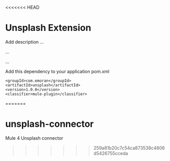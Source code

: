 <<<<<<< HEAD
# Unsplash Extension

Add description ...


...


...


Add this dependency to your application pom.xml

```
<groupId>com.emoran</groupId>
<artifactId>unsplash</artifactId>
<version>1.0.0</version>
<classifier>mule-plugin</classifier>
```
=======
# unsplash-connector
Mule 4 Unsplash connector
>>>>>>> 259a81b20c7c54ca873538c4806d5426755cceda
